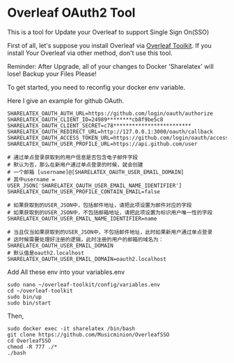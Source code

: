 # Overleaf OAuth2 Tool
This is a tool for Update your Overleaf to support Single Sign On(SSO)

First of all, let's suppose you install Overleaf via [Overleaf Toolkit](https://github.com/overleaf/toolkit/). If you install Your Overleaf via other method, don't use this tool.

Reminder: After Upgrade, all of your changes to Docker 'Sharelatex' will lose! Backup your Files Please!

To get started, you need to reconfig your docker env variable.

Here I give an example for github OAuth.
```
SHARELATEX_OAUTH_AUTH_URL=https://github.com/login/oauth/authorize
SHARELATEX_OAUTH_CLIENT_ID=24989********cb8f9be5c8
SHARELATEX_OAUTH_CLIENT_SECRET=c78*************************
SHARELATEX_OAUTH_REDIRECT_URL=http://127.0.0.1:3000/oauth/callback
SHARELATEX_OAUTH_ACCESS_TOKEN_URL=https://github.com/login/oauth/access_token
SHARELATEX_OAUTH_USER_PROFILE_URL=https://api.github.com/user

# 通过单点登录获取到的用户信息是否包含电子邮件字段
# 默认为否，那么在新用户通过单点登录的时候，就会创建
# 一个邮箱 [username]@[SHARELATEX_OAUTH_USER_EMAIL_DOMAIN]
# 其中username = USER_JSON['SHARELATEX_OAUTH_USER_EMAIL_NAME_IDENTIFIER']
SHARELATEX_OAUTH_USER_PROFILE_CONTAIN_EMAIL=false

# 如果获取到的USER_JSON中，包括邮件地址，请把此项设置为邮件对应的字段
# 如果获取到的USER_JSON中，不包括邮箱地址，请把此项设置为标识用户唯一性的字段
SHARELATEX_OAUTH_USER_EMAIL_NAME_IDENTIFIER=name

# 当且仅当如果获取到的USER_JSON中，不包括邮件地址，此时如果新用户通过单点登录
# 这时候需要处理好注册的逻辑，此时注册的用户的邮箱的域名为：SHARELATEX_OAUTH_USER_EMAIL_DOMAIN
# 默认值是oauth2.localhost
SHARELATEX_OAUTH_USER_EMAIL_DOMAIN=oauth2.localhost

```

Add All these env into your variables.env 
```
sudo nano ~/overleaf-toolkit/config/variables.env 
cd ~/overleaf-toolkit
sudo bin/up
sudo bin/start
```

Then, 
```
sudo docker exec -it sharelatex /bin/bash
git clone https://github.com/Musicminion/OverleafSSO
cd OverleafSSO
chmod -R 777 ./*
./bash
```

